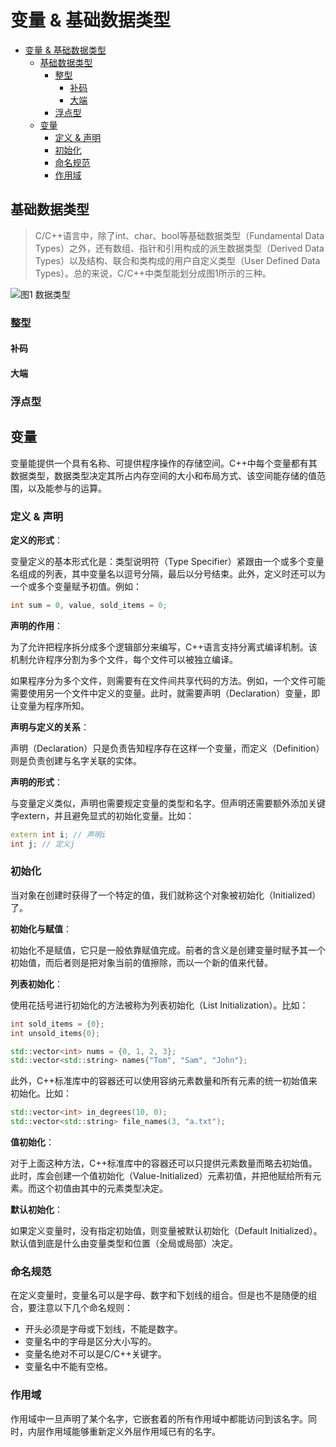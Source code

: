 # 变量 & 基础数据类型

- [变量 \& 基础数据类型](#变量--基础数据类型)
  - [基础数据类型](#基础数据类型)
    - [整型](#整型)
      - [补码](#补码)
      - [大端](#大端)
    - [浮点型](#浮点型)
  - [变量](#变量)
    - [定义 \& 声明](#定义--声明)
    - [初始化](#初始化)
    - [命名规范](#命名规范)
    - [作用域](#作用域)

## 基础数据类型

> C/C++语言中，除了int、char、bool等基础数据类型（Fundamental Data Types）之外，还有数组、指针和引用构成的派生数据类型（Derived Data Types）以及结构、联合和类构成的用户自定义类型（User Defined Data Types）。总的来说，C/C++中类型能划分成图1所示的三种。

![图1 数据类型](https://media.geeksforgeeks.org/wp-content/cdn-uploads/20191113115600/DatatypesInC.png)

### 整型

#### 补码

#### 大端

### 浮点型

## 变量

变量能提供一个具有名称、可提供程序操作的存储空间。C++中每个变量都有其数据类型，数据类型决定其所占内存空间的大小和布局方式、该空间能存储的值范围，以及能参与的运算。

### 定义 & 声明

**定义的形式**：

变量定义的基本形式化是：类型说明符（Type Specifier）紧跟由一个或多个变量名组成的列表，其中变量名以逗号分隔，最后以分号结束。此外，定义时还可以为一个或多个变量赋予初值。例如：

```c++
int sum = 0, value, sold_items = 0;
```

**声明的作用**：

为了允许把程序拆分成多个逻辑部分来编写，C++语言支持分离式编译机制。该机制允许程序分割为多个文件，每个文件可以被独立编译。

如果程序分为多个文件，则需要有在文件间共享代码的方法。例如，一个文件可能需要使用另一个文件中定义的变量。此时，就需要声明（Declaration）变量，即让变量为程序所知。

**声明与定义的关系**：

声明（Declaration）只是负责告知程序存在这样一个变量，而定义（Definition）则是负责创建与名字关联的实体。

**声明的形式**：

与变量定义类似，声明也需要规定变量的类型和名字。但声明还需要额外添加关键字extern，并且避免显式的初始化变量。比如：

```c++
extern int i; // 声明i
int j; // 定义j
```

### 初始化

当对象在创建时获得了一个特定的值，我们就称这个对象被初始化（Initialized）了。

**初始化与赋值**：

初始化不是赋值，它只是一般依靠赋值完成。前者的含义是创建变量时赋予其一个初始值，而后者则是把对象当前的值擦除，而以一个新的值来代替。

**列表初始化**：

使用花括号进行初始化的方法被称为列表初始化（List Initialization）。比如：

```c++
int sold_items = {0};
int unsold_items{0};

std::vector<int> nums = {0, 1, 2, 3};
std::vector<std::string> names{"Tom", "Sam", "John"};
```

此外，C++标准库中的容器还可以使用容纳元素数量和所有元素的统一初始值来初始化。比如：

```c++
std::vector<int> in_degrees(10, 0);
std::vector<std::string> file_names(3, "a.txt");
```

**值初始化**：

对于上面这种方法，C++标准库中的容器还可以只提供元素数量而略去初始值。此时，库会创建一个值初始化（Value-Initialized）元素初值，并把他赋给所有元素。而这个初值由其中的元素类型决定。

**默认初始化**：

如果定义变量时，没有指定初始值，则变量被默认初始化（Default Initialized）。默认值到底是什么由变量类型和位置（全局或局部）决定。

### 命名规范

在定义变量时，变量名可以是字母、数字和下划线的组合。但是也不是随便的组合，要注意以下几个命名规则：

- 开头必须是字母或下划线，不能是数字。
- 变量名中的字母是区分大小写的。
- 变量名绝对不可以是C/C++关键字。
- 变量名中不能有空格。

### 作用域

作用域中一旦声明了某个名字，它嵌套着的所有作用域中都能访问到该名字。同时，内层作用域能够重新定义外层作用域已有的名字。
